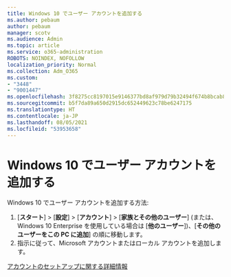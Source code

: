 ```yaml
---
title: Windows 10 でユーザー アカウントを追加する
ms.author: pebaum
author: pebaum
manager: scotv
ms.audience: Admin
ms.topic: article
ms.service: o365-administration
ROBOTS: NOINDEX, NOFOLLOW
localization_priority: Normal
ms.collection: Adm_O365
ms.custom:
- "3448"
- "9001447"
ms.openlocfilehash: 3f8275cc8197015e9146377bd8af979d79b32494f674b8bcab8df310d69e4a14
ms.sourcegitcommit: b5f7da89a650d2915dc652449623c78be6247175
ms.translationtype: HT
ms.contentlocale: ja-JP
ms.lasthandoff: 08/05/2021
ms.locfileid: "53953658"
---
```

# <a name="add-a-user-account-in-windows-10"></a>Windows 10 でユーザー アカウントを追加する

Windows 10 でユーザー アカウントを追加する方法:

1. [**スタート**]  >  [**設定**]  >  [**アカウント**]  >  [**家族とその他のユーザー**] (または、Windows 10 Enterprise を使用している場合は [**他のユーザー**])、[**その他のユーザーをこの PC に追加**] の順に移動します。
2. 指示に従って、Microsoft アカウントまたはローカル アカウントを追加します。

[アカウントのセットアップに関する詳細情報](https://support.microsoft.com/help/17197/)